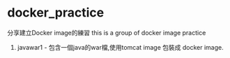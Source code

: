# docker_practice
分享建立Docker image的練習 this is a group of docker image practice
1. javawar1 - 包含一個java的war檔,使用tomcat image 包裝成 docker image.
